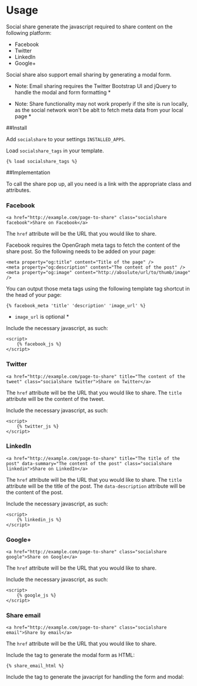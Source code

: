 Usage
=====

Social share generate the javascript required to share content on the following platform:

- Facebook
- Twitter
- LinkedIn
- Google+

Social share also support email sharing by generating a modal form.

* Note: Email sharing requires the Twitter Bootstrap UI and jQuery to handle the modal and form formatting *

* Note: Share functionality may not work properly if the site is run locally, as the social network won't be ablt to fetch meta data from your local page *


##Install

Add `socialshare` to your settings `INSTALLED_APPS`.

Load `socialshare_tags` in your template.
	
	{% load socialshare_tags %}


##Implementation

To call the share pop up, all you need is a link with the appropriate class and attributes.


### Facebook

	<a href="http://example.com/page-to-share" class="socialshare facebook">Share on Facebook</a>
	
The `href` attribute will be the URL that you would like to share.

Facebook requires the OpenGraph meta tags to fetch the content of the share post. So the following needs to be added on your page:

	<meta property="og:title" content="Title of the page" />
	<meta property="og:description" content="The content of the post" />
	<meta property="og:image" content="http://absolute/url/to/thumb/image" />
	
You can output those meta tags using the following template tag shortcut in the head of your page:

	{% facebook_meta 'title' 'description' 'image_url' %}
	
* `image_url` is optional *

Include the necessary javascript, as such:

	<script>
		{% facebook_js %}
	</script>
	

### Twitter

	<a href="http://example.com/page-to-share" title="The content of the tweet" class="socialshare twitter">Share on Twitter</a>
	
The `href` attribute will be the URL that you would like to share.
The `title` attribute will be the content of the tweet.

Include the necessary javascript, as such:

	<script>
		{% twitter_js %}
	</script>

### LinkedIn

	<a href="http://example.com/page-to-share" title="The title of the post" data-summary="The content of the post" class="socialshare linkedin">Share on LinkedIn</a>
	
The `href` attribute will be the URL that you would like to share.
The `title` attribute will be the title of the post.
The `data-description` attribute will be the content of the post.

Include the necessary javascript, as such:

	<script>
		{% linkedin_js %}
	</script>

### Google+

	<a href="http://example.com/page-to-share" class="socialshare google">Share on Google</a>
	
The `href` attribute will be the URL that you would like to share.

Include the necessary javascript, as such:

	<script>
		{% google_js %}
	</script>

### Share email

	<a href="http://example.com/page-to-share" class="socialshare email">Share by email</a>
	
The `href` attribute will be the URL that you would like to share.

Include the tag to generate the modal form as HTML:

	{% share_email_html %}
	
Include the tag to generate the javacript for handling the form and modal:
	<script>
		{% share_email_js %}
	</script>
